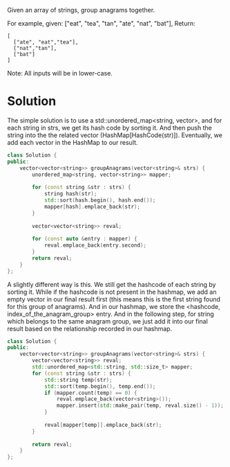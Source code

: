Given an array of strings, group anagrams together.

For example, given: ["eat", "tea", "tan", "ate", "nat", "bat"], 
Return:

```
[
  ["ate", "eat","tea"],
  ["nat","tan"],
  ["bat"]
]
```

Note: All inputs will be in lower-case.

# Solution

The simple solution is to use a std::unordered_map<string, vector<string>>, and for each string in strs, we get its hash code by sorting it. And then push the string into the the related vector (HashMap[HashCode(str)]). Eventually, we add each vector in the HashMap to our result.
  
```cpp
class Solution {
public:
    vector<vector<string>> groupAnagrams(vector<string>& strs) {
        unordered_map<string, vector<string>> mapper;
        
        for (const string &str : strs) {
            string hash(str);
            std::sort(hash.begin(), hash.end());
            mapper[hash].emplace_back(str);
        }
        
        vector<vector<string>> reval;
        
        for (const auto &entry : mapper) {
            reval.emplace_back(entry.second);
        }
        return reval;
    }
};
```

A slightly different way is this. We still get the hashcode of each string by sorting it. While if the hashcode is not present in the hashmap, we add an empty vector in our final result first (this means this is the first string found for this group of anagrams). And in our hashmap, we store the <hashcode, index_of_the_anagram_group> entry. And in the following step, for string which belongs to the same anagram group, we just add it into our final result based on the relationship recorded in our hashmap. 

```cpp
class Solution {
public:
    vector<vector<string>> groupAnagrams(vector<string>& strs) {
        vector<vector<string>> reval;
        std::unordered_map<std::string, std::size_t> mapper;
        for (const string &str : strs) {
            std::string temp(str);
            std::sort(temp.begin(), temp.end());
            if (mapper.count(temp) == 0) {
                reval.emplace_back(vector<string>());
                mapper.insert(std::make_pair(temp, reval.size() - 1));
            }
            
            reval[mapper[temp]].emplace_back(str);
        }
        
        return reval;
    }
};
```
